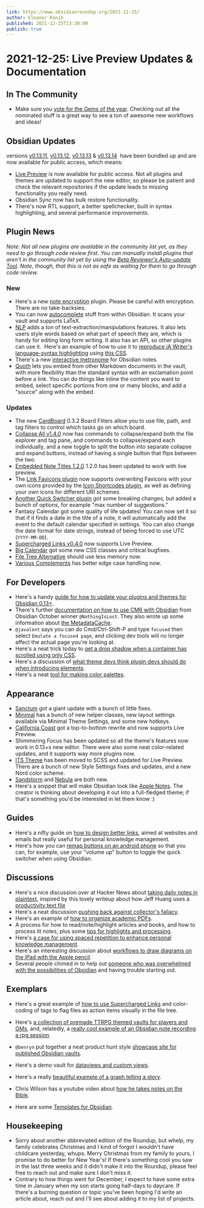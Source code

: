```yaml
---
link: https://www.obsidianroundup.org/2021-12-25/
author: Eleanor Konik
published: 2021-12-25T13:30:00
publish: true
---
```


# 2021-12-25: Live Preview Updates & Documentation

## In The Community

-   Make sure you [vote for the Gems of the year](https://forum.obsidian.md/t/obsidian-gems-of-the-year-2021-voting/28759). Checking out all the nominated stuff is a great way to see a ton of awesome new workflows and ideas!

## Obsidian Updates

versions [v0.13.11](https://forum.obsidian.md/t/obsidian-release-v0-13-11-insider-build/28809), [v0.13.12](https://forum.obsidian.md/t/obsidian-release-v0-13-12-insider-build/28813/2), [v0.13.13](https://forum.obsidian.md/t/obsidian-release-v0-13-13-insider-build/28955/1) & [v0.13.14](https://forum.obsidian.md/t/obsidian-release-v0-13-14/29006)  have been bundled up and are now available for public access, which means:

-   [Live Preview](https://help.obsidian.md/Live+preview+update) is now available for public access. Not all plugins and themes are updated to support the new editor, so please be patient and check the relevant repositories if the update leads to missing functionality you really need.
-   Obsidian Sync now has bulk restore functionality.
-   There's now RTL support, a better spellchecker, built in syntax highlighting, and several performance improvements.

## Plugin News

_Note: Not all new plugins are available in the community list yet, as they need to go through code review first. You can manually install plugins that aren't in the community list yet by using the [Beta Reviewer's Auto-update Tool](https://github.com/TfTHacker/obsidian42-brat). Note, though, that this is not as safe as waiting for them to go through code review._

### New

-   Here's a new [note encryption](https://github.com/LikelyLee/NoteEncryption) plugin. Please be careful with encryption. There are no take-backsies.
-   You can now [autocomplete](https://github.com/tth05/obsidian-completr) stuff from within Obsidian. It scans your vault and supports LaTeX.
-   [NLP](https://github.com/SkepticMystic/nlp) adds a _ton_ of text-extraction/manipulations features. It also lets users style words based on what part of speech they are, which is handy for editing long form writing. It also has an API, so other plugins can use it.  Here's an example of how to use it to [reproduce iA Writer's language-syntax highlighting](http://discordapp.com/channels/686053708261228577/702656734631821413/923215464912527401) using [this CSS](https://github.com/SkepticMystic/nlp/discussions/4#discussioncomment-1858644).
-   There's a new [interactive metronome](https://github.com/curtgrimes/obsidian-metronome-plugin) for Obsidian notes.
-   [Quoth](https://github.com/erykwalder/quoth/releases/tag/0.1.1) lets you embed from other Markdown documents in the vault, with more flexibility than the standard syntax with an exclamation point before a link. You can do things like inline the content you want to embed, select specific portions from one or many blocks, and add a "source" along with the embed.

### Updates

-   The new [CardBoard](https://github.com/roovo/obsidian-card-board) 0.3.2 Board Filters allow you to use file, path, and tag filters to control which tasks go on which board.
-   [Collapse All v1.4.0](https://github.com/OfficerHalf/obsidian-collapse-all/releases/tag/1.4.0) now has commands to collapse/expand both the file explorer and tag pane, and commands to collapse/expand each individually, and a new toggle to split the button into separate collapse and expand buttons, instead of having a single button that flips between the two.
-   [Embedded Note Titles 1.2.0](https://github.com/mgmeyers/obsidian-embedded-note-titles/) 1.2.0 has been updated to work with live preview.
-   The [Link Favicons plugin](https://github.com/joethei/obsidian-link-favicon) now supports overwriting Favicons with your own icons provided by the [Icon Shortcodes plugin](https://github.com/aidenlx/obsidian-icon-shortcodes), as well as defining your own icons for different URI schemes.
-   [Another Quick Switcher plugin](https://github.com/tadashi-aikawa/obsidian-another-quick-switcher/releases/tag/3.1.0) got some breaking changes, but added a bunch of options, for example "max number of suggestions."
-   Fantasy Calendar got some quality of life updates! You can now set it so that if it finds a date in the title of a note, it will automatically add the event to the default calendar specified in settings. You can also change the date format for date strings, instead of being forced to use UTC (`YYYY-MM-DD`).
-   [Supercharged Links v0.4.0](https://github.com/mdelobelle/obsidian_supercharged_links) now supports Live Preview.
-   [Big Calendar](https://github.com/Quorafind/Obsidian-Big-Calendar/releases/tag/0.1.13) got some new CSS classes and critical bugfixes.
-   [File Tree Alternative](https://github.com/ozntel/file-tree-alternative/releases/tag/1.6.6) should use less memory now.
-   [Various Complements](https://github.com/tadashi-aikawa/obsidian-various-complements-plugin/releases/tag/3.4.0) has better edge case handling now.

## For Developers

-   Here's a handy [guide for how to update your plugins and themes for Obsidian 0.13+](https://publish.obsidian.md/hub/04+-+Guides%2C+Workflows%2C+%26+Courses/Guides/How+to+update+your+plugins+and+CSS+for+live+preview).
-   There's further [documentation on how to use CM6 with Obsidian](https://github.com/nothingislost/obsidian-cm6-attributes) from Obsidian October winner `@NothingIsLost`. They also wrote up some information about [the MetadataCache](https://github.com/obsidianmd/obsidian-api/issues/33).
-   `@javalent` says you can do Cmd/Ctrl-Shift-P and type `focused` then select `Emulate a focused page`, and clicking dev tools will no longer affect the actual page you're looking at.
-   Here's a neat trick today to [get a drop shadow when a container has scrolled using only CSS](https://discord.com/channels/686053708261228577/702656734631821413/921553490558459944).
-   Here's a discussion of [what theme devs think plugin devs should do when introducing elements](http://discordapp.com/channels/686053708261228577/702656734631821413/923695832690221066).
-   Here's a neat [tool for making color palettes](https://leonardocolor.io/?colorKeys=%236fa7ff&base=ffffff&ratios=3%2C4.5&mode=CAM02).

## Appearance

-   [Sanctum](https://github.com/jdanielmourao/obsidian-sanctum/releases/tag/v0.5) got a giant update with a bunch of little fixes.
-   [Minimal](https://github.com/kepano/obsidian-minimal/releases/tag/4.2.0) has a bunch of new helper classes, new layout settings available via Minimal Theme Settings, and some new hotkeys.
-   [California Coast](https://github.com/mgmeyers/obsidian-california-coast-theme) got a top-to-bottom rewrite and now supports Live Preview.
-   Shimmering Focus has been updated so all the theme's features now work in 0.13+s new editor. There were also some neat color-related updates, and it supports way more plugins now.
-   [ITS Theme](https://forum.obsidian.md/t/theme-its-dark-light-theme/12838/146) has been moved to SCSS and updated for Live Preview. There are a bunch of new Style Settings fixes and updates, and a new Nord color scheme.
-   [Sandstorm](https://github.com/jaysan0/obsidian-sandstorm) and [Nebula](https://github.com/dlccyes/obsidian-nebula/) are both new.
-   Here's a snippet that will make Obsidian look like [Apple Notes](https://discord.com/channels/686053708261228577/702656734631821413/923730545085665330). The creator is thinking about developing it out into a full-fledged theme; if that's something you'd be interested in let them know :)

## Guides

-   Here's a nifty guide on [how to design better links](https://uxdesign.cc/designing-better-links-for-websites-and-emails-a-guideline-5b8638ce675a), aimed at websites and emails but really useful for personal knowledge management.
-   Here's how you can [remap buttons on an android phone](https://discord.com/channels/686053708261228577/864046194195431425/923283744956252202) so that you can, for example, use your "volume up" button to toggle the quick switcher when using Obsidian.

## Discussions

-   Here's a nice discussion over at Hacker News about [taking daily notes in plaintext](https://news.ycombinator.com/item?id=29661167), inspired by this lovely writeup about how Jeff Huang uses a [productivity text file](https://jeffhuang.com/productivity_text_file/)
-   Here's a neat discussion [pushing back against collector's fallacy](https://discord.com/channels/686053708261228577/722584061087842365/914188614362071091).
-   Here's an example of [how to organize academic PDFs](http://discordapp.com/channels/686053708261228577/722584061087842365/923326410116980826).
-   A process for how to read/note/highlight articles and books, and how to process lit notes, plus some [tips for highlights and processing](https://forum.obsidian.md/t/how-do-you-read-process-material/29140/4?u=austin).
-   Here's [a case for using spaced repetition to enhance personal knowledge management](https://thepuranik.home.blog/2021/12/24/second-brain-obsidian-spaced-repetition-plugin/).
-   Here's an interesting discussion about [workflows to draw diagrams on the iPad with the Apple pencil](https://www.reddit.com/r/ObsidianMD/comments/rmgrt2/update_on_the_discussion_i_had_here_about_ipad/).
-   Several people chimed in to help out [someone who was overwhelmed with the possibilities of Obsidian](https://www.reddit.com/r/ObsidianMD/comments/rk1un0/need_advice_too_overwhelmed_to_start_using_the/) and having trouble starting out.

## Exemplars

-   Here's a great example of [how to use Supercharged Links](https://discord.com/channels/686053708261228577/744933215063638183/923730166444851220) and color-coding of tags to flag files as action items visually in the file tree.

-   Here's [a collection of premade TTRPG themed vaults for players and GMs](https://github.com/Rotengar/Obsidian.Character.Vaults), and, relatedly, a [really cool example of an Obsidian note recording a rpg session](https://discord.com/channels/686053708261228577/916477002909876265/923356632296075304).

-   `@benryn` put together a neat product hunt style [showcase site for published Obsidian vaults](https://www.openvaults.xyz/).
-   Here's a demo vault for [dataviews and custom views](https://github.com/kaelri/obsidian-dataview-test-vault).
-   Here's a really [beautiful example of a graph telling a story](https://www.youtube.com/watch?v=7RKNKbEYAlA).
-   Chris Wilson has a youtube video about [how he takes notes on the Bible](https://www.youtube.com/c/ChrisWilsonUK).
-   Here are some [Templates for Obsidian](https://github.com/llZektorll/OB_Template).

## Housekeeping

-   Sorry about another abbreviated edition of the Roundup, but whelp, my family celebrates Christmas and I kind of forgot I wouldn't have childcare yesterday, whups. Merry Christmas from my family to yours, I promise to do better for New Year's! If there's something cool you saw in the last three weeks and it didn't make it into the Roundup, please feel free to reach out and make sure I don't miss it.
-   Contrary to how things went for December, I expect to have some extra time in January when my son starts going half-days to daycare. If there's a burning question or topic you've been hoping I'd write an article about, reach out and I'll see about adding it to my list of projects.